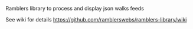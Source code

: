 Ramblers library to process and display json walks feeds

See wiki for details https://github.com/ramblerswebs/ramblers-library/wiki


